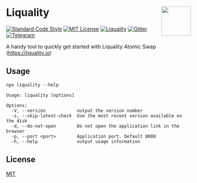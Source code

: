 # Liquality <img align="right" src="https://raw.githubusercontent.com/liquality/chainabstractionlayer/master/liquality-logo.png" height="80px" />

[![Standard Code Style](https://img.shields.io/badge/codestyle-standard-brightgreen.svg)](https://github.com/standard/standard)
[![MIT License](https://img.shields.io/badge/license-MIT-brightgreen.svg)](./LICENSE.md)
[![Liquality](https://img.shields.io/npm/dt/liquality.svg)](https://npmjs.com/package/liquality)
[![Gitter](https://img.shields.io/gitter/room/liquality/Lobby.svg)](https://gitter.im/liquality/Lobby?source=orgpage)
[![Telegram](https://img.shields.io/badge/chat-on%20telegram-blue.svg)](https://t.me/Liquality)


A handy tool to quickly get started with Liquality Atomic Swap (https://liquality.io)


## Usage

```
npx liquality --help

Usage: liquality [options]

Options:
  -V, --version            output the version number
  -s, --skip-latest-check  Use the most recent version available on the disk
  -d, --do-not-open        Do not open the application link in the browser
  -p, --port <port>        Application port. Default 8080
  -h, --help               output usage information
```


## License

[MIT](./LICENSE.md)
